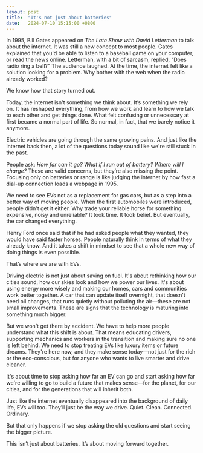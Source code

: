 ```yaml
---
layout: post
title:  "It's not just about batteries"
date:   2024-07-10 15:15:00 +0800
---
```


In 1995, Bill Gates appeared on *The Late Show with David Letterman* to talk about the internet. It was still a new concept to most people. Gates explained that you'd be able to listen to a baseball game on your computer, or read the news online. Letterman, with a bit of sarcasm, replied, “Does radio ring a bell?” The audience laughed. At the time, the internet felt like a solution looking for a problem. Why bother with the web when the radio already worked?

We know how that story turned out.

Today, the internet isn't something we think about. It’s something we rely on. It has reshaped everything, from how we work and learn to how we talk to each other and get things done. What felt confusing or unnecessary at first became a normal part of life. So normal, in fact, that we barely notice it anymore.

Electric vehicles are going through the same growing pains. And just like the internet back then, a lot of the questions today sound like we're still stuck in the past.

People ask: *How far can it go? What if I run out of battery? Where will I charge?* These are valid concerns, but they’re also missing the point. Focusing only on batteries or range is like judging the internet by how fast a dial-up connection loads a webpage in 1995.

We need to see EVs not as a replacement for gas cars, but as a step into a better way of moving people. When the first automobiles were introduced, people didn't get it either. Why trade your reliable horse for something expensive, noisy and unreliable? It took time. It took belief. But eventually, the car changed everything.

Henry Ford once said that if he had asked people what they wanted, they would have said faster horses. People naturally think in terms of what they already know. And it takes a shift in mindset to see that a whole new way of doing things is even possible.

That’s where we are with EVs.

Driving electric is not just about saving on fuel. It's about rethinking how our cities sound, how our skies look and how we power our lives. It's about using energy more wisely and making our homes, cars and communities work better together. A car that can update itself overnight, that doesn't need oil changes, that runs quietly without polluting the air—these are not small improvements. These are signs that the technology is maturing into something much bigger.

But we won't get there by accident. We have to help more people understand what this shift is about. That means educating drivers, supporting mechanics and workers in the transition and making sure no one is left behind. We need to stop treating EVs like luxury items or future dreams. They're here now, and they make sense today—not just for the rich or the eco-conscious, but for anyone who wants to live smarter and drive cleaner.

It's about time to stop asking how far an EV can go and start asking how far we're willing to go to build a future that makes sense—for the planet, for our cities, and for the generations that will inherit both.

Just like the internet eventually disappeared into the background of daily life, EVs will too. They’ll just be the way we drive. Quiet. Clean. Connected. Ordinary.

But that only happens if we stop asking the old questions and start seeing the bigger picture.

This isn’t just about batteries. It’s about moving forward together.
